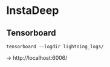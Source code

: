# InstaDeep


## Tensorboard

```shell
tensorboard --logdir lightning_logs/
```

-> http://localhost:6006/